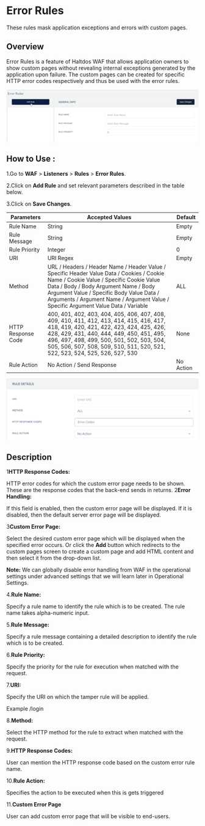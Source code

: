 # Error Rules
These rules mask application exceptions and errors with custom pages.

## Overview 
Error Rules is a feature of Haltdos WAF that allows application owners to show custom pages without revealing internal exceptions generated by the application upon failure. The custom pages can be created for specific HTTP error codes respectively and thus be used with the error rules.

![error rules](/img/waf/error_Rules.png)

## How to Use :
1.Go to **WAF** > **Listeners** > **Rules** > **Error Rules**.

2.Click on **Add Rule** and set relevant parameters described in the table below.

3.Click on **Save Changes**.

| Parameters | Accepted Values | Default |
| ----------- | ----------- |------------|
| Rule Name|String|Empty
Rule Message|String|Empty
Rule Priority|Integer|0
URI|URI Regex|Empty
Method|URL / Headers / Header Name / Header Value / Specific Header Value Data / Cookies / Cookie Name /  Cookie Value / Specific Cookie Value Data / Body / Body Argument Name / Body Argument Value / Specific Body Value Data / Arguments / Argument Name / Argument Value / Specific Argument Value Data / Variable|ALL
HTTP Response Code|400, 401, 402, 403, 404, 405, 406, 407, 408, 409, 410, 411, 412, 413, 414, 415, 416, 417, 418, 419, 420, 421, 422, 423, 424, 425, 426, 428, 429, 431, 440, 444, 449, 450, 451, 495, 496, 497, 498, 499, 500, 501, 502, 503, 504, 505, 506, 507, 508, 509, 510, 511, 520, 521, 522, 523, 524, 525, 526, 527, 530|None
Rule Action|No Action / Send Response|No Action

![error rules](/img/waf/errorrulesdetails.png)

## Description

1**HTTP Response Codes:**

HTTP error codes for which the custom error page needs to be shown. These are the response codes that the back-end sends in returns.
2**Error Handling:**

If this field is enabled, then the custom error page will be displayed. If it is disabled, then the default server error page will be displayed.

3**Custom Error Page:**

Select the desired custom error page which will be displayed when the specified error occurs. Or click the **Add** button which redirects to the custom pages screen to create a custom page and add HTML content and then select it from the drop-down list.

**Note:** We can globally disable error handling from WAF in the operational settings under advanced settings that we will learn later in Operational Settings.

4.**Rule Name:**

Specify a rule name to identify the rule which is to be created. The rule name takes alpha-numeric input.

5.**Rule Message:**

Specify a rule message containing a detailed description to identify the rule which is to be created.

6.**Rule Priority:**

Specify the priority for the rule for execution when matched with the request.

7.**URI:**

Specify the URI on which the tamper rule will be applied.

Example /login

8.**Method:**

Select the HTTP method for the rule to extract when matched with the request.

9.**HTTP Response Codes:**

User can mention the HTTP response code based on the custom error rule name.

10.**Rule Action:**

Specifies the action to be executed when this is gets triggered

11.**Custom Error Page**

User can add custom error page that will be visible to end-users.